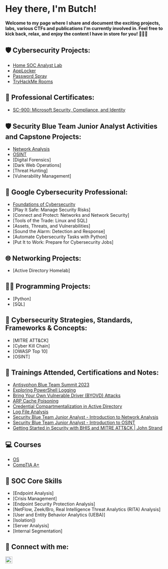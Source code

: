 <h1>Hey there, I'm Butch!</h1>

**Welcome to my page where I share and document the exciting projects, labs, various CTFs and publications I'm currently involved in. Feel free to kick back, relax, and enjoy the content I have in store for you! 🚀🚀🚀**

<h2>🛡️ Cybersecurity Projects:</h2>

- [Home SOC Analyst Lab](https://github.com/ButchBytes-sec/ButchBytes-sec/blob/main/Cybersecurity%20Labs/SOC%20Lab%201.md)
- [AppLocker](https://github.com/ButchBytes-sec/ButchBytes-sec/blob/main/Cybersecurity%20Labs/BHIS-Antisyphon/MITRE%20ATT&CK%20Labs/AppLocker.md)
- [Password Spray](https://github.com/ButchBytes-sec/ButchBytes-sec/blob/main/Cybersecurity%20Labs/BHIS-Antisyphon/MITRE%20ATT&CK%20Labs/Password%20Spray.md)
- [TryHackMe Rooms](https://github.com/ButchBytes-sec/TryHackMe)

<h2>📜 Professional Certificates:</h2>

- [SC-900: Microsoft Security, Compliance, and Identity](https://github.com/ButchBytes-sec/ButchBytes-sec/blob/main/Trainings/SC-900.md)

<h2>🛡️ Security Blue Team Junior Analyst Activities and Capstone Projects:</h2>

- [Network Analysis](https://github.com/ButchBytes-sec/ButchBytes-sec/tree/main/Security%20Blue%20Team%20Junior%20Analyst%20Actvities/Network%20Analysis)
- [OSINT](https://github.com/ButchBytes-sec/ButchBytes-sec/blob/main/Security%20Blue%20Team%20Junior%20Analyst%20Actvities/OSINT/OSINT%20Course%20Capstone.md)
- [Digital Forensics]
- [Dark Web Operations]
- [Threat Hunting]
- [Vulnerability Management]

<h2>🔰 Google Cybersecurity Professional:</h2>

- [Foundations of Cybersecurity](https://github.com/ButchBytes-sec/ButchBytes-sec/blob/main/Google%20Cybersecurity%20Professional/01%20Foundations%20of%20Cybersecurity.md)
- [Play It Safe: Manage Security Risks]
- [Connect and Protect: Networks and Network Security]
- [Tools of the Trade: Linux and SQL]
- [Assets, Threats, and Vulnerabilities]
- [Sound the Alarm: Detection and Response]
- [Automate Cybersecurity Tasks with Python]
- [Put It to Work: Prepare for Cybersecurity Jobs]

<h2>🌐 Networking Projects:</h2>

- [Active Directory Homelab]

<h2>👨‍💻 Programming Projects:</h2>

- [Python]
- [SQL]

<h2>🧠 Cybersecurity Strategies, Standards, Frameworks & Concepts:</h2>

- [MITRE ATT&CK]
- [Cyber Kill Chain]
- [OWASP Top 10]
- [OSINT]

<h2>📒 Trainings Attended, Certifications and Notes:</h2>

- [Antisyphon Blue Team Summit 2023](https://github.com/ButchBytes-sec/ButchBytes-sec/blob/main/Trainings/Anti%20Syphon%20Blue%20Team%20Summit%202023.md)
- [Exploring PowerShell Logging](https://github.com/ButchBytes-sec/ButchBytes-sec/blob/main/Trainings/Exploring%20PowerShell%20Logging.md)
- [Bring Your Own Vulnerable Driver (BYOVD) Attacks](https://github.com/ButchBytes-sec/ButchBytes-sec/blob/main/Trainings/Bring%20Your%20Own%20Vulnerable%20Driver%20(BYOVD)%20Attacks.md)
- [ARP Cache Poisoning](https://github.com/ButchBytes-sec/ButchBytes-sec/blob/main/Trainings/ARP%20Cache%20Poisoning.md)
- [Credential Compartmentalization in Active Directory](https://github.com/ButchBytes-sec/ButchBytes-sec/blob/main/Trainings/Credential%20Compartmentalization%20in%20Active%20Directory.md)
- [Log File Analysis](https://github.com/ButchBytes-sec/ButchBytes-sec/blob/main/Trainings/Log%20File%20Analysis.md)
- [Security Blue Team Junior Analyst - Introduction to Network Analysis](https://github.com/ButchBytes-sec/ButchBytes-sec/blob/main/Security%20Blue%20Team%20Junior%20Analyst%20Actvities/Certificates/Introduction%20to%20Network%20Analysis%20Certificate.md)
- [Security Blue Team Junior Analyst - Introduction to OSINT](https://github.com/ButchBytes-sec/ButchBytes-sec/blob/main/Security%20Blue%20Team%20Junior%20Analyst%20Actvities/Certificates/Introduction%20to%20OSINT%20Certificate.md)
- [Getting Started in Security with BHIS and MITRE ATT&CK | John Strand](https://github.com/ButchBytes-sec/ButchBytes-sec/blob/main/Trainings/Getting%20Started%20in%20Security%20with%20BHIS%20and%20MITRE%20ATT%26CK%20%7C%20John%20Strand.md)

<h2>💻 Courses</h2>

- [OS](https://github.com/ButchBytes-sec/ButchBytes-sec/blob/main/Computing%20Basics/OS.md)
- [CompTIA A+](https://github.com/ButchBytes-sec/ButchBytes-sec/blob/main/Trainings/CompTIA%20A+.md)

<h2>🎯 SOC Core Skills</h2>

- [Endpoint Analysis]
- [Crisis Management]
- [Endpoint Security Protection Analysis]
- [NetFlow, Zeek/Bro, Real Intelligence Threat Analytics (RITA) Analysis]
- [User and Entity Behavior Analytics (UEBA)]
- [Isolation])
- [Server Analysis]
- [Internal Segmentation]

<h2> 🤳 Connect with me:</h2>


[<img align="left" alt="ButchManansala | LinkedIn" width="22px" src="https://cdn.jsdelivr.net/npm/simple-icons@v3/icons/linkedin.svg" />][linkedin]


[linkedin]:https://www.linkedin.com/in/butchbytes-sec/

<!--
**joshmadakor1/joshmadakor1** is a ✨ _special_ ✨ repository because its `README.md` (this file) appears on your GitHub profile.

Here are some ideas to get you started:

- 🔭 I’m currently working on ...
- 🌱 I’m currently learning ...
- 👯 I’m looking to collaborate on ...
- 🤔 I’m looking for help with ...
- 💬 Ask me about ...
- 📫 How to reach me: ...
- 😄 Pronouns: ...
- ⚡ Fun fact: ...
-->
